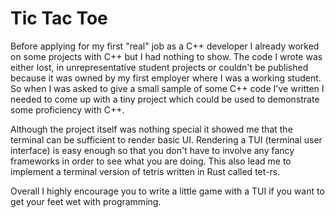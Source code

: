 # Tic Tac Toe

Before applying for my first "real" job as a C++ developer I already worked on some projects with C++ but
I had nothing to show.
The code I wrote was either lost, in unrepresentative student projects or couldn't be published because
it was owned by my first employer where I was a working student.
So when I was asked to give a small sample of some C++ code I've written I needed to come up with
a tiny project which could be used to demonstrate some proficiency with C++.

Although the project itself was nothing special it showed me that the terminal can be sufficient to render
basic UI. Rendering a TUI (terminal user interface) is easy enough so that you don't have to involve any
fancy frameworks in order to see what you are doing.
This also lead me to implement a terminal version of tetris written in Rust called tet-rs.

Overall I highly encourage you to write a little game with a TUI if you want to get your feet wet with
programming.
